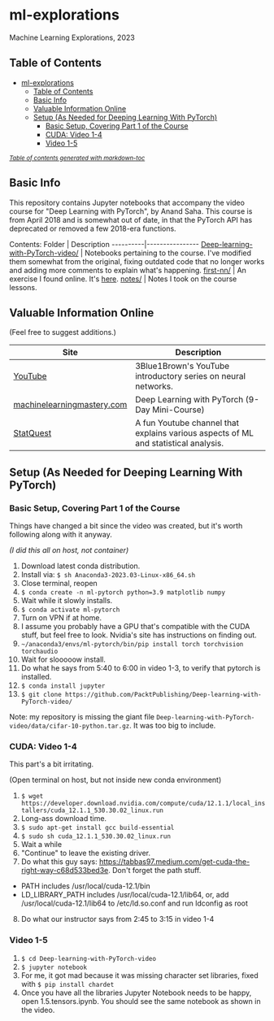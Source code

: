 # ml-explorations
Machine Learning Explorations, 2023

## Table of Contents

- [ml-explorations](#ml-explorations)
  * [Table of Contents](#table-of-contents)
  * [Basic Info](#basic-info)
  * [Valuable Information Online](#valuable-information-online)
  * [Setup (As Needed for Deeping Learning With PyTorch)](#setup--as-needed-for-deeping-learning-with-pytorch-)
    + [Basic Setup, Covering Part 1 of the Course](#basic-setup--covering-part-1-of-the-course)
    + [CUDA: Video 1-4](#cuda--video-1-4)
    + [Video 1-5](#video-1-5)

<small><i><a href='http://ecotrust-canada.github.io/markdown-toc/'>Table of contents generated with markdown-toc</a></i></small>


## Basic Info

This repository contains Jupyter notebooks that accompany the video course for "Deep Learning with PyTorch", by Anand Saha. This course is from April 2018 and is somewhat out of date, in that the PyTorch API has deprecated or removed a few 2018-era functions.

Contents:
Folder    | Description
----------|----------------
[Deep-learning-with-PyTorch-video/](./Deep-learning-with-PyTorch-video) | Notebooks pertaining to the course. I've modified them somewhat from the original, fixing outdated code that no longer works and adding more comments to explain what's happening.
[first-nn/](./first-nn) | An exercise I found online. It's [here](https://machinelearningmastery.com/develop-your-first-neural-network-with-pytorch-step-by-step/).
[notes/](./notes) | Notes I took on the course lessons.

## Valuable Information Online 

(Feel free to suggest additions.)

| Site                                                                                                           | Description                                                                         |
|----------------------------------------------------------------------------------------------------------------|-------------------------------------------------------------------------------------|
| [YouTube](https://www.youtube.com/watch?v=aircAruvnKk&list=PLZHQObOWTQDNU6R1_67000Dx_ZCJB-3pi)                 | 3Blue1Brown's YouTube introductory series on neural networks.                       |
| [machinelearningmastery.com](https://machinelearningmastery.com/deep-learning-with-pytorch-9-day-mini-course/) | Deep Learning with PyTorch (9-Day Mini-Course)                                      |
| [StatQuest](https://www.youtube.com/@statquest)                                                                | A fun Youtube channel that explains various aspects of ML and statistical analysis. |

## Setup (As Needed for Deeping Learning With PyTorch)

### Basic Setup, Covering Part 1 of the Course
Things have changed a bit since the video was created, but it's worth following along with it anyway.

_(I did this all on host, not container)_

1. Download latest conda distribution.
2. Install via: `$ sh Anaconda3-2023.03-Linux-x86_64.sh`
3. Close terminal, reopen
4. `$ conda create -n ml-pytorch python=3.9 matplotlib numpy`
5. Wait while it slowly installs.
6. `$ conda activate ml-pytorch`
7. Turn on VPN if at home.
8. I assume you probably have a GPU that's compatible with the CUDA stuff, but feel free to look. Nvidia's site has instructions on finding out.
9. `~/anaconda3/envs/ml-pytorch/bin/pip install torch torchvision torchaudio`
10. Wait for slooooow install.
11. Do what he says from 5:40 to 6:00 in video 1-3, to verify that pytorch is installed.
12. `$ conda install jupyter`
13. `$ git clone https://github.com/PacktPublishing/Deep-learning-with-PyTorch-video/`

Note: my repository is missing the giant file `Deep-learning-with-PyTorch-video/data/cifar-10-python.tar.gz`. It was too big to include.

### CUDA: Video 1-4
This part's a bit irritating.

(Open terminal on host, but not inside new conda environment)

1. `$ wget https://developer.download.nvidia.com/compute/cuda/12.1.1/local_installers/cuda_12.1.1_530.30.02_linux.run`
2. Long-ass download time.
3. `$ sudo apt-get install gcc build-essential`
4. `$ sudo sh cuda_12.1.1_530.30.02_linux.run`
5. Wait a while
6. "Continue" to leave the existing driver.
7. Do what this guy says: https://tabbas97.medium.com/get-cuda-the-right-way-c68d533bed3e. Don't forget the path stuff.
 -   PATH includes /usr/local/cuda-12.1/bin
 -   LD_LIBRARY_PATH includes /usr/local/cuda-12.1/lib64, or, add /usr/local/cuda-12.1/lib64 to /etc/ld.so.conf and run ldconfig as root
8. Do what our instructor says from 2:45 to 3:15 in video 1-4

### Video 1-5
1. `$ cd Deep-learning-with-PyTorch-video`
2. `$ jupyter notebook`
3. For me, it got mad because it was missing character set libraries, fixed with `$ pip install chardet`
4. Once you have all the libraries Jupyter Notebook needs to be happy, open 1.5.tensors.ipynb. You should see the same notebook as shown in the video.